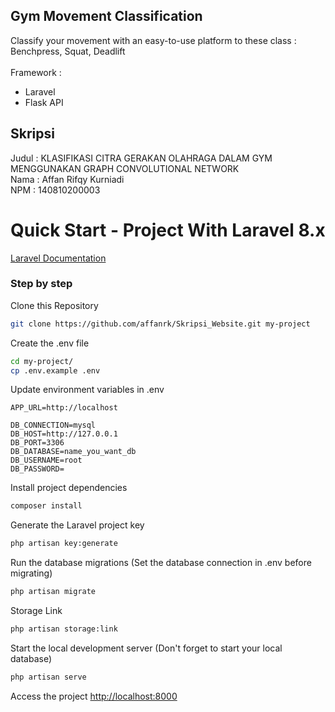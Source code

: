 ## Gym Movement Classification
Classify your movement with an easy-to-use platform to these class : Benchpress, Squat, Deadlift
<br><br>
Framework :
- Laravel
- Flask API

## Skripsi
Judul : KLASIFIKASI CITRA GERAKAN OLAHRAGA DALAM GYM MENGGUNAKAN GRAPH CONVOLUTIONAL NETWORK<br>
Nama  : Affan Rifqy Kurniadi<br>
NPM   : 140810200003

# Quick Start - Project With Laravel 8.x
[Laravel Documentation](https://laravel.com/docs/8.x)

### Step by step
Clone this Repository
```sh
git clone https://github.com/affanrk/Skripsi_Website.git my-project
```


Create the .env file
```sh
cd my-project/
cp .env.example .env
```


Update environment variables in .env
```dosini
APP_URL=http://localhost

DB_CONNECTION=mysql
DB_HOST=http://127.0.0.1
DB_PORT=3306
DB_DATABASE=name_you_want_db
DB_USERNAME=root
DB_PASSWORD=
```


Install project dependencies
```sh
composer install
```


Generate the Laravel project key
```sh
php artisan key:generate
```


Run the database migrations (Set the database connection in .env before migrating)
```sh
php artisan migrate
```


Storage Link
```sh
php artisan storage:link
```

Start the local development server (Don't forget to start your local database)
```sh
php artisan serve
```


Access the project
[http://localhost:8000](http://localhost:8000)
